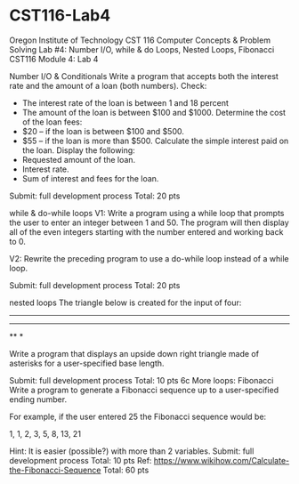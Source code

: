 # CST116-Lab4
Oregon Institute of Technology
CST 116 Computer Concepts & Problem Solving
Lab #4: Number I/O, while & do Loops, Nested Loops, Fibonacci
CST116
Module 4: Lab 4


Number I/O & Conditionals
Write a program that accepts both the interest rate and the amount of a loan (both numbers).
Check:
* The interest rate of the loan is between 1 and 18 percent
* The amount of the loan is between $100 and $1000.
Determine the cost of the loan fees:
* $20 – if the loan is between $100 and $500.
* $55 – if the loan is more than $500.
Calculate the simple interest paid on the loan.
Display the following:
* Requested amount of the loan.
* Interest rate.
* Sum of interest and fees for the loan.


Submit: full development process
Total: 20 pts


while & do-while loops
V1: Write a program using a while loop that prompts the user to enter an integer between 1 and 50.
The program will then display all of the even integers starting with the number entered and working back to 0.


V2: Rewrite the preceding program to use a do-while loop instead of a while loop.


Submit: full development process
Total: 20 pts


nested loops
The triangle below is created for the input of four:

****
***
**
*

Write a program that displays an upside down right triangle made of asterisks for a user-specified base length.



Submit: full development process
Total: 10 pts
6c More loops: Fibonacci
Write a program to generate a Fibonacci sequence up to a user-specified ending number.


For example, if the user entered 25 the Fibonacci sequence would be:


1, 1, 2, 3, 5, 8, 13, 21


Hint: It is easier (possible?) with more than 2 variables.
Submit: full development process
Total: 10 pts
Ref: https://www.wikihow.com/Calculate-the-Fibonacci-Sequence 
Total: 60 pts
